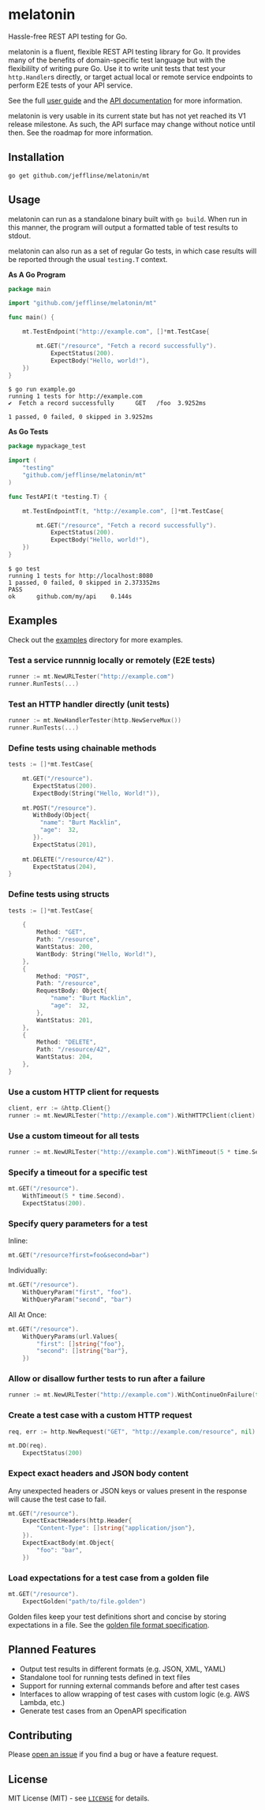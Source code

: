 # melatonin

Hassle-free REST API testing for Go.

melatonin is a fluent, flexible REST API testing library for Go. It provides many of the benefits of domain-specific test language but with the flexibililty of writing pure Go. Use it to write unit tests that test your `http.Handler`s directly, or target actual local or remote service endpoints to perform E2E tests of your API service.

See the full [user guide](./USERGUIDE.md) and the [API documentation](https://pkg.go.dev/github.com/jefflinse/melatonin/mt) for more information.

melatonin is very usable in its current state but has not yet reached its V1 release milestone. As such, the API surface may change without notice until then. See the roadmap for more information.

## Installation

    go get github.com/jefflinse/melatonin/mt

## Usage

melatonin can run as a standalone binary built with `go build`. When run in this manner, the program will output a formatted table of test results to stdout.

melatonin can also run as a set of regular Go tests, in which case results will be reported through the usual `testing.T` context.

**As A Go Program**

```go
package main

import "github.com/jefflinse/melatonin/mt"

func main() {

    mt.TestEndpoint("http://example.com", []*mt.TestCase{

        mt.GET("/resource", "Fetch a record successfully").
            ExpectStatus(200).
            ExpectBody("Hello, world!"),
    })
}
```

    $ go run example.go
    running 1 tests for http://example.com
    ✔  Fetch a record successfully      GET   /foo  3.9252ms

    1 passed, 0 failed, 0 skipped in 3.9252ms

**As Go Tests**

```go
package mypackage_test

import (
    "testing"
    "github.com/jefflinse/melatonin/mt"
)

func TestAPI(t *testing.T) {

    mt.TestEndpointT(t, "http://example.com", []*mt.TestCase{

        mt.GET("/resource", "Fetch a record successfully").
            ExpectStatus(200).
            ExpectBody("Hello, world!"),
    })
}
```

    $ go test
    running 1 tests for http://localhost:8080
    1 passed, 0 failed, 0 skipped in 2.373352ms
    PASS
    ok      github.com/my/api    0.144s

## Examples

Check out the [examples](examples/README.md) directory for more examples.

### Test a service runnnig locally or remotely (E2E tests)

```go
runner := mt.NewURLTester("http://example.com")
runner.RunTests(...)
```

### Test an HTTP handler directly (unit tests)

```go
runner := mt.NewHandlerTester(http.NewServeMux())
runner.RunTests(...)
```

### Define tests using chainable methods

```go
tests := []*mt.TestCase{

    mt.GET("/resource").
       ExpectStatus(200).
       ExpectBody(String("Hello, World!")),
    
    mt.POST("/resource").
       WithBody(Object{
         "name": "Burt Macklin",
         "age":  32,
       }).
       ExpectStatus(201),
    
    mt.DELETE("/resource/42").
       ExpectStatus(204),
}
```

### Define tests using structs

```go
tests := []*mt.TestCase{

    {
        Method: "GET",
        Path: "/resource",
        WantStatus: 200,
        WantBody: String("Hello, World!"),
    },
    {
        Method: "POST",
        Path: "/resource",
        RequestBody: Object{
            "name": "Burt Macklin",
            "age":  32,
        },
        WantStatus: 201,
    },
    {
        Method: "DELETE",
        Path: "/resource/42",
        WantStatus: 204,
    },
}
```

### Use a custom HTTP client for requests

```go
client, err := &http.Client{}
runner := mt.NewURLTester("http://example.com").WithHTTPClient(client)
```

### Use a custom timeout for all tests

```go
runner := mt.NewURLTester("http://example.com").WithTimeout(5 * time.Second)
```

### Specify a timeout for a specific test

```go
mt.GET("/resource").
    WithTimeout(5 * time.Second).
    ExpectStatus(200).
```

### Specify query parameters for a test

Inline:

```go
mt.GET("/resource?first=foo&second=bar")
```

Individually:

```go
mt.GET("/resource").
    WithQueryParam("first", "foo").
    WithQueryParam("second", "bar")
```

All At Once:

```go
mt.GET("/resource").
    WithQueryParams(url.Values{
        "first": []string{"foo"},
        "second": []string{"bar"},
    })
```

### Allow or disallow further tests to run after a failure

```go
runner := mt.NewURLTester("http://example.com").WithContinueOnFailure(true)
```

### Create a test case with a custom HTTP request

```go
req, err := http.NewRequest("GET", "http://example.com/resource", nil)

mt.DO(req).
    ExpectStatus(200)
```

### Expect exact headers and JSON body content

Any unexpected headers or JSON keys or values present in the response will cause the test case to fail.

```go
mt.GET("/resource").
    ExpectExactHeaders(http.Header{
        "Content-Type": []string{"application/json"},
    }).
    ExpectExactBody(mt.Object{
        "foo": "bar",
    })
```

### Load expectations for a test case from a golden file

```go
mt.GET("/resource").
    ExpectGolden("path/to/file.golden")
```

Golden files keep your test definitions short and concise by storing expectations in a file. See the [golden file format specification](./golden/README.md).

## Planned Features

- Output test results in different formats (e.g. JSON, XML, YAML)
- Standalone tool for running tests defined in text files
- Support for running external commands before and after test cases
- Interfaces to allow wrapping of test cases with custom logic (e.g. AWS Lambda, etc.)
- Generate test cases from an OpenAPI specification

## Contributing

Please [open an issue](https://github.com/jefflinse/melatonin/issues) if you find a bug or have a feature request.

## License

MIT License (MIT) - see [`LICENSE`](./LICENSE) for details.

